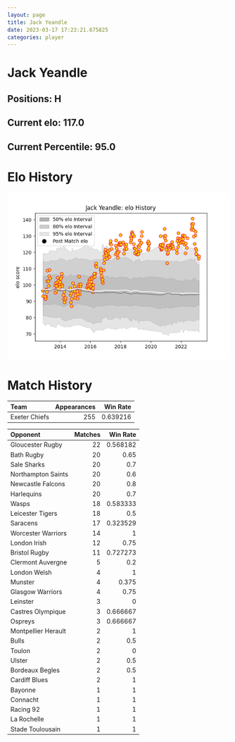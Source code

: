 ```yaml
---  
layout: page  
title: Jack Yeandle  
date: 2023-03-17 17:23:21.675825  
categories: player  
---
```

# Jack Yeandle

## Positions: H

## Current elo: 117.0

## Current Percentile: 95.0

# Elo History


![elo history](history_JackYeandle.png)
# Match History


| Team          |   Appearances |   Win Rate |
|:--------------|--------------:|-----------:|
| Exeter Chiefs |           255 |   0.639216 |

| Opponent            |   Matches |   Win Rate |
|:--------------------|----------:|-----------:|
| Gloucester Rugby    |        22 |   0.568182 |
| Bath Rugby          |        20 |   0.65     |
| Sale Sharks         |        20 |   0.7      |
| Northampton Saints  |        20 |   0.6      |
| Newcastle Falcons   |        20 |   0.8      |
| Harlequins          |        20 |   0.7      |
| Wasps               |        18 |   0.583333 |
| Leicester Tigers    |        18 |   0.5      |
| Saracens            |        17 |   0.323529 |
| Worcester Warriors  |        14 |   1        |
| London Irish        |        12 |   0.75     |
| Bristol Rugby       |        11 |   0.727273 |
| Clermont Auvergne   |         5 |   0.2      |
| London Welsh        |         4 |   1        |
| Munster             |         4 |   0.375    |
| Glasgow Warriors    |         4 |   0.75     |
| Leinster            |         3 |   0        |
| Castres Olympique   |         3 |   0.666667 |
| Ospreys             |         3 |   0.666667 |
| Montpellier Herault |         2 |   1        |
| Bulls               |         2 |   0.5      |
| Toulon              |         2 |   0        |
| Ulster              |         2 |   0.5      |
| Bordeaux Begles     |         2 |   0.5      |
| Cardiff Blues       |         2 |   1        |
| Bayonne             |         1 |   1        |
| Connacht            |         1 |   1        |
| Racing 92           |         1 |   1        |
| La Rochelle         |         1 |   1        |
| Stade Toulousain    |         1 |   1        |